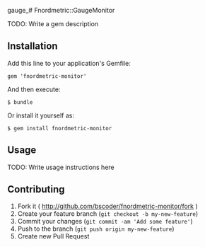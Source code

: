 gauge_# Fnordmetric::GaugeMonitor

TODO: Write a gem description

## Installation

Add this line to your application's Gemfile:

    gem 'fnordmetric-monitor'

And then execute:

    $ bundle

Or install it yourself as:

    $ gem install fnordmetric-monitor

## Usage

TODO: Write usage instructions here

## Contributing

1. Fork it ( http://github.com/bscoder/fnordmetric-monitor/fork )
2. Create your feature branch (`git checkout -b my-new-feature`)
3. Commit your changes (`git commit -am 'Add some feature'`)
4. Push to the branch (`git push origin my-new-feature`)
5. Create new Pull Request
